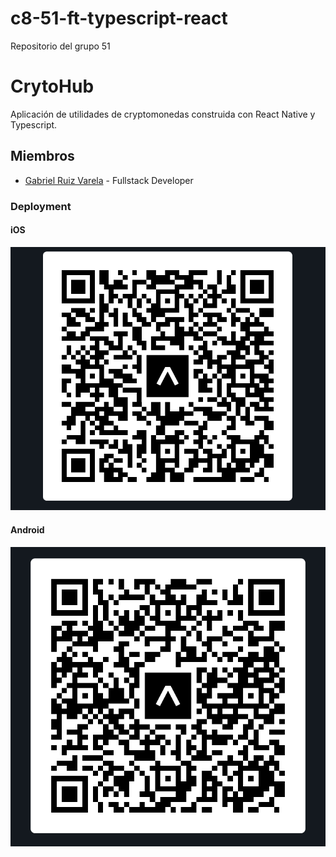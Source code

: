 # c8-51-ft-typescript-react

Repositorio del grupo 51

# CrytoHub

Aplicación de utilidades de cryptomonedas construida con React Native y Typescript.

## Miembros

- [Gabriel Ruiz Varela](www.github.com/GabrielRuizVarela) - Fullstack Developer

### Deployment

#### iOS

![iOS](./Frontend/assets/ios-deploy.png)

#### Android

![Android](./Frontend/assets/android-deploy.png)
